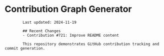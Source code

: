 # Contribution Graph Generator
            
            Last updated: 2024-11-19
            
            ## Recent Changes
            - Contribution #721: Improve README content
            
            This repository demonstrates GitHub contribution tracking and commit generation.
        